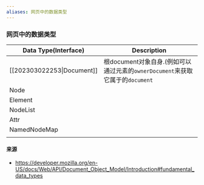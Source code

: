 ```yaml
---
aliases: 网页中的数据类型
---
```


### 网页中的数据类型

| Data Type(Interface)       | Description                                                                   |
| -------------------------- | ----------------------------------------------------------------------------- |
| [[202303022253\|Document]] | 根document对象自身.(例如可以通过元素的`ownerDocument`来获取它属于的`document` | 
| Node                       |                                                                               |
| Element                    |                                                                               |
| NodeList                   |                                                                               |
| Attr                       |                                                                               |
| NamedNodeMap               |                                                                               |
|                            |                                                                               |


#### 来源
* https://developer.mozilla.org/en-US/docs/Web/API/Document_Object_Model/Introduction#fundamental_data_types